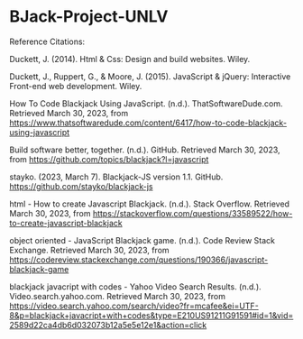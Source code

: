 ﻿# BJack-Project-UNLV
Reference Citations:

Duckett, J. (2014). Html &amp; Css: Design and build websites. Wiley. 

Duckett, J., Ruppert, G., &amp; Moore, J. (2015). JavaScript &amp; jQuery: Interactive Front-end web development. Wiley. 

How To Code Blackjack Using JavaScript. (n.d.). ThatSoftwareDude.com. Retrieved March 30, 2023, from https://www.thatsoftwaredude.com/content/6417/how-to-code-blackjack-using-javascript

Build software better, together. (n.d.). GitHub. Retrieved March 30, 2023, from https://github.com/topics/blackjack?l=javascript

stayko. (2023, March 7). Blackjack-JS version 1.1. GitHub. https://github.com/stayko/blackjack-js

html - How to create Javascript Blackjack. (n.d.). Stack Overflow. Retrieved March 30, 2023, from https://stackoverflow.com/questions/33589522/how-to-create-javascript-blackjack

object oriented - JavaScript Blackjack game. (n.d.). Code Review Stack Exchange. Retrieved March 30, 2023, from https://codereview.stackexchange.com/questions/190366/javascript-blackjack-game

blackjack javacript with codes - Yahoo Video Search Results. (n.d.). Video.search.yahoo.com. Retrieved March 30, 2023, from https://video.search.yahoo.com/search/video?fr=mcafee&ei=UTF-8&p=blackjack+javacript+with+codes&type=E210US91211G91591#id=1&vid=2589d22ca4db6d032073b12a5e5e12e1&action=click





